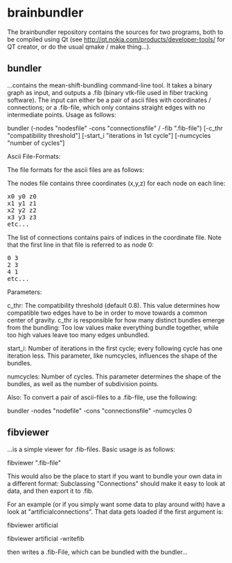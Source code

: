 brainbundler
============

The brainbundler repository contains the sources for two programs, both to be compiled using Qt (see http://qt.nokia.com/products/developer-tools/ for QT creator, or do the usual qmake / make thing...).

bundler
-------

...contains the mean-shift-bundling command-line tool. It takes a binary graph as input, and outputs a .fib (binary vtk-file used in fiber tracking software). The input can either be a pair of ascii files with coordinates / connections; or a .fib-file, which only contains straight edges with no intermediate points. Usage as follows:

bundler (-nodes "nodesfile" -cons "connectionsfile" / -fib ".fib-file") [-c_thr "compatibility threshold"] [-start_i "iterations in 1st cycle"] [-numcycles "number of cycles"]

Ascii File-Formats:

The file formats for the ascii files are as follows:

The nodes file contains three coordinates (x,y,z) for each node on each line:

<pre>
x0 y0 z0
x1 y1 z1
x2 y2 z2
x3 y3 z3
etc...
</pre>

The list of connections contains pairs of indices in the coordinate file. Note that the first line in that file is referred to as node 0:

<pre>
0 3
2 3
4 1
etc...
</pre>

Parameters:

c_thr: The compatibility threshold (default 0.8). This value determines how compatible two edges have to be in order to move towards a common center of gravity. c_thr is responsible for how many distinct bundles emerge from the bundling: Too low values make everything bundle together, while too high values leave too many edges unbundled.

start_i: Number of iterations in the first cycle; every following cycle has one iteration less. This parameter, like numcycles, influences the shape of the bundles.

numcycles: Number of cycles. This parameter determines the shape of the bundles, as well as the number of subdivision points.

Also: To convert a pair of ascii-files to a .fib-file, use the following:

bundler -nodes "nodefile" -cons "connectionsfile" -numcycles 0

fibviewer
---------

...is a simple viewer for .fib-files. Basic usage is as follows:

fibviewer ".fib-file"

This would also be the place to start if you want to bundle your own data in a different format: Subclassing "Connections" should make it easy to look at data, and then export it to .fib.

For an example (or if you simply want some data to play around with) have a look at "artificialconnections". That data gets loaded if the first argument is:

fibviewer artificial

fibviewer artificial -writefib

then writes a .fib-File, which can be bundled with the bundler...
